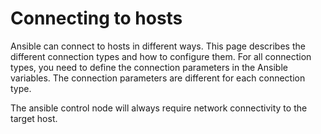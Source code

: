 # Connecting to hosts
Ansible can connect to hosts in different ways. This page describes the different connection types and how to configure them.
For all connection types, you need to define the connection parameters in the Ansible variables. The connection parameters are different for each connection type.

The ansible control node will always require network connectivity to the target host.
